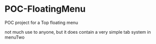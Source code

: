 # POC-FloatingMenu

POC project for a Top floating menu

not much use to anyone, but it does contain a very simple tab system in menuTwo
